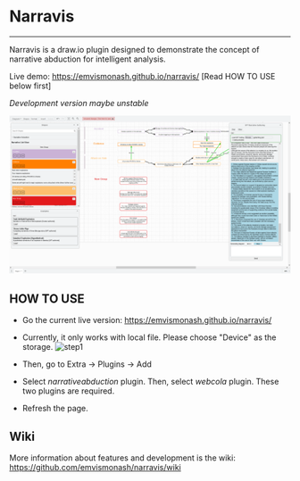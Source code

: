 # Narravis
----


Narravis is a draw.io plugin designed to demonstrate the concept of narrative abduction for intelligent analysis.

Live demo: https://emvismonash.github.io/narravis/ [Read HOW TO USE below first]

*Development version maybe unstable*

![cover2](https://raw.githubusercontent.com/KadekSatriadi/drawio-na/base-version/screenshots/capture_2_generating.PNG)


## HOW TO USE

- Go the current live version: https://emvismonash.github.io/narravis/

- Currently, it only works with local file. Please choose "Device" as the storage. 
![step1](https://github.com/KadekSatriadi/drawio-na/assets/19480468/df7d0d61-306e-48ac-950f-2a1d6d8cb078)

- Then, go to Extra -> Plugins -> Add

- Select *narrativeabduction* plugin. Then, select *webcola* plugin. These two plugins are required.  

- Refresh the page. 

## Wiki

More information about features and development is the wiki: https://github.com/emvismonash/narravis/wiki

